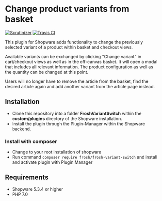# Change product variants from basket

[![Scrutinizer](https://scrutinizer-ci.com/g/FriendsOfShopware/FroshVariantSwitch/badges/quality-score.png?b=master)](https://scrutinizer-ci.com/g/FriendsOfShopware/FroshVariantSwitch/?branch=master)
[![Travis CI](https://travis-ci.org/FriendsOfShopware/FroshVariantSwitch.svg?branch=master)](https://travis-ci.org/FriendsOfShopware/FroshVariantSwitch)

This plugin for Shopware adds functionality to change the previously
selected variant of a product within basket and checkout views.

Available variants can be exchanged by clicking "Change variant"
in cart/checkout views as well as in the off-canvas basket. It will
open a modal that includes all relevant information. The product
configuration as well as the quantity can be changed at this point.

Users will no longer have to remove the article from the basket, 
find the desired article again and add another variant from the article
page instead.

## Installation

* Clone this repository into a folder **FroshVariantSwitch** within the **custom/plugins** directory of the Shopware installation.
* Install the plugin through the Plugin-Manager within the Shopware backend.

### Install with composer
* Change to your root installation of shopware
* Run command `composer require frosh/frosh-variant-switch` and install and activate plugin with Plugin Manager 

## Requirements

* Shopware 5.3.4 or higher
* PHP 7.0